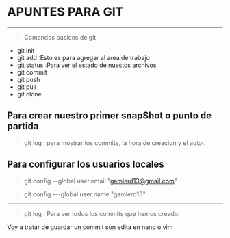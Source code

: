 # APUNTES PARA GIT

---

> Comandos basicos de git

- git init
- git add :Esto es para agregar al area de trabajo
- git status :Para ver el estado de nuestos archivos
- git commit
- git push
- git pull
- git clone

## Para crear nuestro primer snapShot o punto de partida

> git log : para mostrar los commits, la hora de creacion y el autor.

## Para configurar los usuarios locales

> git config --global user.email "gamlerd13@gmail.com"

> git config ---global user.name "gamlerd13"

---

> git log : Para ver todos los commits que hemos creado.

Voy a tratar de guardar un commit son edita en nano o vim
